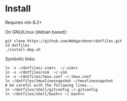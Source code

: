 # Install

Requires vim 8.2+

On GNU/Linux (debian based):

```shell
git clone https://github.com/Webgardener/dotfiles.git
cd dotfiles
./install-dep.sh
```

Symbolic links:

```shell
ln -s ~/dotfiles/.vimrc  ~/.vimrc
ln -s ~/dotfiles/vim  ~/.vim
ln -s ~/dotfiles/tmux.conf ~/.tmux.conf
ln ~/dotfiles/tmuxlinesnapshot ~/tmuxlinesnapshot
# be careful with the following lines...
ln ~/dotfiles/shell/gitconfig ~/.gitconfig
ln ~/dotfiles/shell/bashrc ~/.bashrc
```
